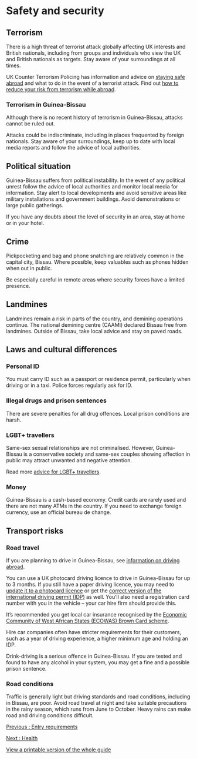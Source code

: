 # Safety and security

## Terrorism

There is a high threat of terrorist attack globally affecting UK interests and British nationals, including from groups and individuals who view the UK and British nationals as targets. Stay aware of your surroundings at all times.

UK Counter Terrorism Policing has information and advice on [staying safe abroad](https://www.counterterrorism.police.uk/safetyadvice/) and what to do in the event of a terrorist attack. Find out [how to reduce your risk from terrorism while abroad](https://www.gov.uk/guidance/reduce-your-risk-from-terrorism-while-abroad).

### Terrorism in Guinea-Bissau

Although there is no recent history of terrorism in Guinea-Bissau, attacks cannot be ruled out.

Attacks could be indiscriminate, including in places frequented by foreign nationals. Stay aware of your surroundings, keep up to date with local media reports and follow the advice of local authorities.

## Political situation

Guinea-Bissau suffers from political instability. In the event of any political unrest follow the advice of local authorities and monitor local media for information. Stay alert to local developments and avoid sensitive areas like military installations and government buildings. Avoid demonstrations or large public gatherings.

If you have any doubts about the level of security in an area, stay at home or in your hotel.

## Crime

Pickpocketing and bag and phone snatching are relatively common in the capital city, Bissau. Where possible, keep valuables such as phones hidden when out in public.

Be especially careful in remote areas where security forces have a limited presence.

## Landmines

Landmines remain a risk in parts of the country, and demining operations continue. The national demining centre (CAAMI) declared Bissau free from landmines. Outside of Bissau, take local advice and stay on paved roads.

## Laws and cultural differences

### Personal ID

You must carry ID such as a passport or residence permit, particularly when driving or in a taxi. Police forces regularly ask for ID.

### Illegal drugs and prison sentences

There are severe penalties for all drug offences. Local prison conditions are harsh.

### LGBT+ travellers

Same-sex sexual relationships are not criminalised. However, Guinea-Bissau is a conservative society and same-sex couples showing affection in public may attract unwanted and negative attention.

Read more [advice for LGBT+ travellers](https://www.gov.uk/lesbian-gay-bisexual-and-transgender-foreign-travel-advice).

### Money

Guinea-Bissau is a cash-based economy. Credit cards are rarely used and there are not many ATMs in the country. If you need to exchange foreign currency, use an official bureau de change.

## Transport risks

### Road travel

If you are planning to drive in Guinea-Bissau, see [information on driving abroad](https://www.gov.uk/driving-abroad).

You can use a UK photocard driving licence to drive in Guinea-Bissau for up to 3 months. If you still have a paper driving licence, you may need to [update it to a photocard licence](https://www.gov.uk/exchange-paper-driving-licence) or get the [correct version of the international driving permit (IDP)](https://www.gov.uk/driving-abroad/international-driving-permit) as well. You’ll also need a registration card number with you in the vehicle – your car hire firm should provide this.

It’s recommended you get local car insurance recognised by the [Economic Community of West African States (ECOWAS) Brown Card scheme](https://www.browncard.org/).

Hire car companies often have stricter requirements for their customers, such as a year of driving experience, a higher minimum age and holding an IDP.

Drink-driving is a serious offence in Guinea-Bissau. If you are tested and found to have any alcohol in your system, you may get a fine and a possible prison sentence.

### Road conditions

Traffic is generally light but driving standards and road conditions, including in Bissau, are poor. Avoid road travel at night and take suitable precautions in the rainy season, which runs from June to October. Heavy rains can make road and driving conditions difficult.

[Previous
:
Entry requirements](/foreign-travel-advice/guinea-bissau/entry-requirements)

[Next
:
Health](/foreign-travel-advice/guinea-bissau/health)

[View a printable version of the whole guide](/foreign-travel-advice/guinea-bissau/print)